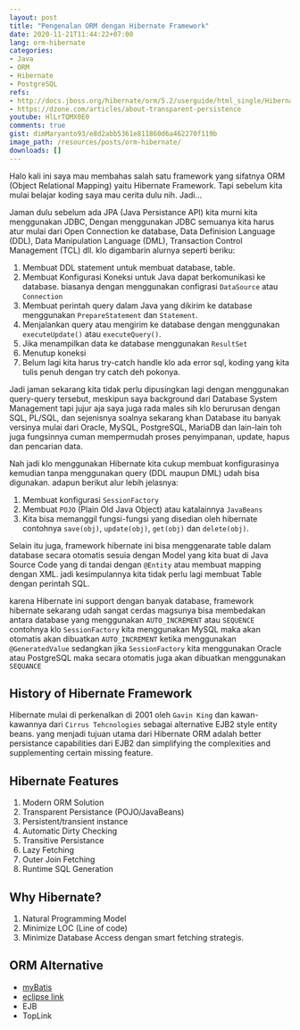 ```yaml
---
layout: post
title: "Pengenalan ORM dengan Hibernate Framework"
date: 2020-11-21T11:44:22+07:00
lang: orm-hibernate
categories:
- Java
- ORM
- Hibernate
- PostgreSQL
refs: 
- http://docs.jboss.org/hibernate/orm/5.2/userguide/html_single/Hibernate_User_Guide.html
- https://dzone.com/articles/about-transparent-persistence
youtube: HlLrTQMX0E0
comments: true
gist: dimMaryanto93/e8d2abb5361e811860d6a462270f119b
image_path: /resources/posts/orm-hibernate/
downloads: []
---
```


Halo kali ini saya mau membahas salah satu framework yang sifatnya ORM (Object Relational Mapping) yaitu Hibernate Framework. Tapi sebelum kita mulai belajar koding saya mau cerita dulu nih. Jadi...

Jaman dulu sebelum ada JPA (Java Persistance API) kita murni kita menggunakan JDBC, Dengan menggunakan JDBC semuanya kita harus atur mulai dari Open Connection ke database, Data Definision Language (DDL), Data Manipulation Language (DML), Transaction Control Management (TCL) dll. klo digambarin alurnya seperti beriku:

1. Membuat DDL statement untuk membuat database, table.
2. Membuat Konfigurasi Koneksi untuk Java dapat berkomunikasi ke database. biasanya dengan menggunakan configrasi `DataSource` atau `Connection`
3. Membuat perintah query dalam Java yang dikirim ke database menggunakan `PrepareStatement` dan `Statement`.
4. Menjalankan query atau mengirim ke database dengan menggunakan `executeUpdate()` atau `executeQuery()`.
5. Jika menampilkan data ke database menggunakan `ResultSet`
6. Menutup koneksi
7. Belum lagi kita harus try-catch handle klo ada error sql, koding yang kita tulis penuh dengan try catch deh pokonya.

Jadi jaman sekarang kita tidak perlu dipusingkan lagi dengan menggunakan query-query tersebut, meskipun saya background dari Database System Management tapi jujur aja saya juga rada males sih klo berurusan dengan SQL, PL/SQL, dan sejenisnya soalnya sekarang khan Database itu banyak versinya mulai dari Oracle, MySQL, PostgreSQL, MariaDB dan lain-lain toh juga fungsinnya cuman mempermudah proses penyimpanan, update, hapus dan pencarian data.

Nah jadi klo menggunakan Hibernate kita cukup membuat konfigurasinya kemudian tanpa menggunakan query (DDL maupun DML) udah bisa digunakan. adapun berikut alur lebih jelasnya:

1. Membuat konfigurasi `SessionFactory`
2. Membuat `POJO` (Plain Old Java Object) atau katalainnya `JavaBeans`
3. Kita bisa memanggil fungsi-fungsi yang disedian oleh hibernate contohnya `save(obj)`, `update(obj)`,  `get(obj)` dan `delete(obj)`.

Selain itu juga, framework hibernate ini bisa menggenarate table dalam database secara otomatis sesuia dengan Model yang kita buat di Java Source Code yang di tandai dengan `@Entity` atau membuat mapping dengan XML. jadi kesimpulannya kita tidak perlu lagi membuat Table dengan perintah SQL.

karena Hibernate ini support dengan banyak database, framework hibernate sekarang udah sangat cerdas magsunya bisa membedakan antara database yang menggunakan `AUTO_INCREMENT` atau `SEQUENCE` contohnya klo `SessionFactory` kita menggunakan MySQL maka akan otomatis akan dibuatkan `AUTO_INCREMENT` ketika menggunakan `@GeneratedValue` sedangkan jika `SessionFactory` kita menggunakan Oracle atau PostgreSQL maka secara otomatis juga akan dibuatkan menggunakan `SEQUANCE`

## History of Hibernate Framework

Hibernate mulai di perkenalkan di 2001 oleh `Gavin King` dan kawan-kawannya dari `Cirrus Tehcnologies` sebagai alternative EJB2 style entity beans. yang menjadi tujuan utama dari Hibernate ORM adalah better persistance capabilities dari EJB2 dan simplifying the complexities and supplementing certain missing feature.

## Hibernate Features

1. Modern ORM Solution
2. Transparent Persistance (POJO/JavaBeans)
3. Persistent/transient instance
4. Automatic Dirty Checking
5. Transitive Persistance
6. Lazy Fetching
7. Outer Join Fetching
8. Runtime SQL Generation

## Why Hibernate?

1. Natural Programming Model
2. Minimize LOC (Line of code)
3. Minimize Database Access dengan smart fetching strategis.

## ORM Alternative 

- [myBatis](https://mybatis.org/mybatis-3/)
- [eclipse link](https://www.eclipse.org/eclipselink/)
- EJB
- TopLink